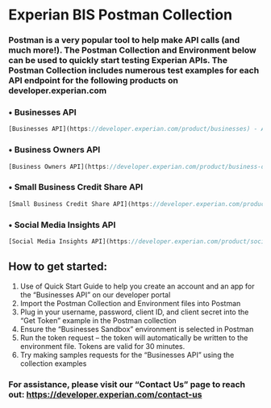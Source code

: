 # Experian BIS Postman Collection

### Postman is a very popular tool to help make API calls (and much more!).  The Postman Collection and Environment below can be used to quickly start testing Experian APIs.  The Postman Collection includes numerous test examples for each API endpoint for the following products on developer.experian.com

### •	Businesses API 
```js
[Businesses API](https://developer.experian.com/product/businesses) - Access via API to Experian’s commercial database of over 25 million active businesses in the US
```

### •	Business Owners API 
```js
[Business Owners API](https://developer.experian.com/product/business-owners) - To approve more small businesses, blending consumer and commercial data will yield more predictive results
```

### •	Small Business Credit Share API 
```js
[Small Business Credit Share API](https://developer.experian.com/product/sbcs) - For SBCS members, access to robust financial tradeline information and trending data
```

### •	Social Media Insights API 
```js
[Social Media Insights API](https://developer.experian.com/product/social-media-insights) - Raw social media data on businesses is transformed into predictive attributes and our Social Media Insight score
```

## How to get started:

1.	Use of Quick Start Guide to help you create an account and an app for the “Businesses API” on our developer portal
2.	Import the Postman Collection and Environment files into Postman
3.	Plug in your username, password, client ID, and client secret into the “Get Token” example in the Postman collection
4.	Ensure the “Businesses Sandbox” environment is selected in Postman
5.	Run the token request – the token will automatically be written to the environment file.  Tokens are valid for 30 minutes.
6.	Try making samples requests for the “Businesses API” using the collection examples


### For assistance, please visit our “Contact Us” page to reach out: https://developer.experian.com/contact-us


